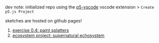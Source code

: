 dev note: initialized repo using the [p5-vscode](https://marketplace.visualstudio.com/items?itemName=samplavigne.p5-vscode) vscode extension > `Create p5.js Project`

sketches are hosted on github pages!
1. [exercise 0.4: paint splatters](https://iconix.github.io/rc-natureofcode/exercise_04/)
2. [ecosystem project: supernatural echosystem](https://iconix.github.io/rc-natureofcode/echosystem/)
